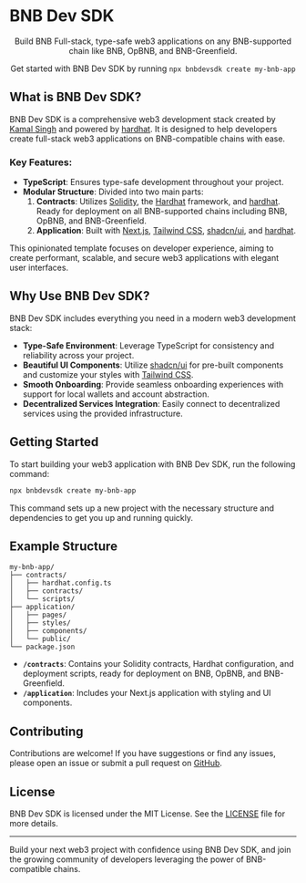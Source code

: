# BNB Dev SDK

<p align="center">
  Build BNB Full-stack, type-safe web3 applications on any BNB-supported chain like BNB, OpBNB, and BNB-Greenfield.
</p>

<p align="center">
  Get started with BNB Dev SDK by running <code>npx bnbdevsdk create my-bnb-app</code>
</p>

## What is BNB Dev SDK?

BNB Dev SDK is a comprehensive web3 development stack created by [Kamal Singh](https://twitter.com/0xkamal7) and powered by [hardhat](https://hardhat.org). It is designed to help developers create full-stack web3 applications on BNB-compatible chains with ease.

### Key Features:

- **TypeScript**: Ensures type-safe development throughout your project.
- **Modular Structure**: Divided into two main parts:
  1. **Contracts**: Utilizes [Solidity](https://docs.soliditylang.org/en/v0.8.20/), the [Hardhat](https://hardhat.org/) framework, and [hardhat](https://hardhat.org). Ready for deployment on all BNB-supported chains including BNB, OpBNB, and BNB-Greenfield.
  2. **Application**: Built with [Next.js](https://nextjs.org/), [Tailwind CSS](https://tailwindcss.com/), [shadcn/ui](https://ui.shadcn.com/), and [hardhat](https://hardhat.org).

This opinionated template focuses on developer experience, aiming to create performant, scalable, and secure web3 applications with elegant user interfaces.

## Why Use BNB Dev SDK?

BNB Dev SDK includes everything you need in a modern web3 development stack:

- **Type-Safe Environment**: Leverage TypeScript for consistency and reliability across your project.
- **Beautiful UI Components**: Utilize [shadcn/ui](https://ui.shadcn.com/) for pre-built components and customize your styles with [Tailwind CSS](https://tailwindcss.com/).
- **Smooth Onboarding**: Provide seamless onboarding experiences with support for local wallets and account abstraction.
- **Decentralized Services Integration**: Easily connect to decentralized services using the provided infrastructure.

## Getting Started

To start building your web3 application with BNB Dev SDK, run the following command:

```sh
npx bnbdevsdk create my-bnb-app
```

This command sets up a new project with the necessary structure and dependencies to get you up and running quickly.

## Example Structure

```
my-bnb-app/
├── contracts/
│   ├── hardhat.config.ts
│   ├── contracts/
│   └── scripts/
├── application/
│   ├── pages/
│   ├── styles/
│   ├── components/
│   └── public/
└── package.json
```

- **`/contracts`**: Contains your Solidity contracts, Hardhat configuration, and deployment scripts, ready for deployment on BNB, OpBNB, and BNB-Greenfield.
- **`/application`**: Includes your Next.js application with styling and UI components.

## Contributing

Contributions are welcome! If you have suggestions or find any issues, please open an issue or submit a pull request on [GitHub](https://github.com/your-repo-url).

## License

BNB Dev SDK is licensed under the MIT License. See the [LICENSE](LICENSE) file for more details.

---

Build your next web3 project with confidence using BNB Dev SDK, and join the growing community of developers leveraging the power of BNB-compatible chains.